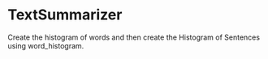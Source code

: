# TextSummarizer

Create the histogram of words and then create the Histogram of Sentences using word_histogram.
